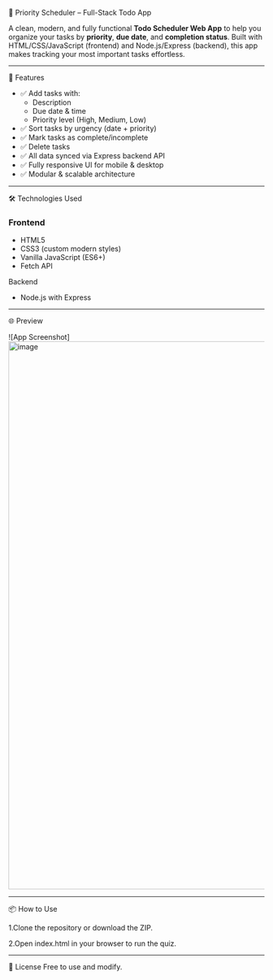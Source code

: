 📝 Priority Scheduler – Full-Stack Todo App

A clean, modern, and fully functional **Todo Scheduler Web App** to help you organize your tasks by **priority**, **due date**, and **completion status**. Built with HTML/CSS/JavaScript (frontend) and Node.js/Express (backend), this app makes tracking your most important tasks effortless.

---

🚀 Features

- ✅ Add tasks with:
  - Description
  - Due date & time
  - Priority level (High, Medium, Low)
- ✅ Sort tasks by urgency (date + priority)
- ✅ Mark tasks as complete/incomplete
- ✅ Delete tasks
- ✅ All data synced via Express backend API
- ✅ Fully responsive UI for mobile & desktop
- ✅ Modular & scalable architecture

---

🛠️ Technologies Used

### Frontend
- HTML5
- CSS3 (custom modern styles)
- Vanilla JavaScript (ES6+)
- Fetch API

Backend
- Node.js with Express

---

🌐 Preview

![App Screenshot]<img width="1919" height="1079" alt="image" src="https://github.com/user-attachments/assets/01cb2c38-b52f-4544-8af6-fdebda0c0089" />

---

📦 How to Use

1.Clone the repository or download the ZIP.

2.Open index.html in your browser to run the quiz.

---

📜 License
Free to use and modify.
